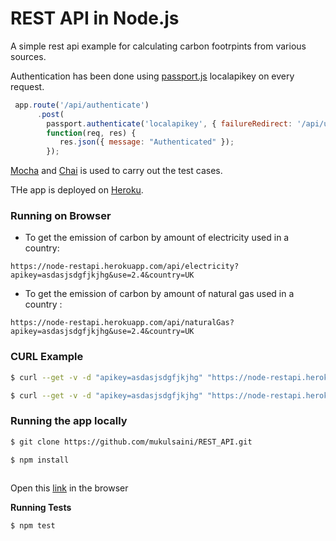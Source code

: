 # REST API in Node.js 

A simple rest api example for calculating carbon footrpints from various sources.

Authentication has been done using [passport.js](http://passportjs.org/) localapikey on every request.
```javascript
 app.route('/api/authenticate')
      .post(
        passport.authenticate('localapikey', { failureRedirect: '/api/unauthorized', failureFlash: true }),
        function(req, res) {
           res.json({ message: "Authenticated" });
        });
```

[Mocha](https://mochajs.org/) and [Chai](http://chaijs.com/) is used to carry out the test cases.


THe app is deployed on [Heroku](https://www.heroku.com/).


### Running on Browser
* To get the emission of carbon by amount of electricity used in a country:

```https://node-restapi.herokuapp.com/api/electricity?apikey=asdasjsdgfjkjhg&use=2.4&country=UK```
* To get the emission of carbon by amount of natural gas used in a country : 

```https://node-restapi.herokuapp.com/api/naturalGas?apikey=asdasjsdgfjkjhg&use=2.4&country=UK```

### CURL Example
```bash
$ curl --get -v -d "apikey=asdasjsdgfjkjhg" "https://node-restapi.herokuapp.com/api/electricity?use=2.4&country=UK" 
```
```bash
$ curl --get -v -d "apikey=asdasjsdgfjkjhg" "https://node-restapi.herokuapp.com/api/naturalGas?apikey=asdasjsdgfjkjhg&use=2.4&country=UK" 
```

### Running the app locally 
 ```bash
 $ git clone https://github.com/mukulsaini/REST_API.git
 ```
 
 ```bash
 $ npm install 
 ```
 
```bash $ npm start
```
 
Open this [link](http://localhost:3000/) in the browser
 
 
 __Running Tests__ 
 ```bash
 $ npm test
 ```

